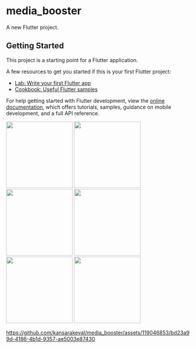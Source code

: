 # media_booster

A new Flutter project.

## Getting Started

This project is a starting point for a Flutter application.

A few resources to get you started if this is your first Flutter project:

- [Lab: Write your first Flutter app](https://docs.flutter.dev/get-started/codelab)
- [Cookbook: Useful Flutter samples](https://docs.flutter.dev/cookbook)

For help getting started with Flutter development, view the
[online documentation](https://docs.flutter.dev/), which offers tutorials,
samples, guidance on mobile development, and a full API reference.
<p>
  <img src="https://github.com/kansarakeval/media_booster/assets/119046853/e3c3228c-73cf-4e08-ae45-b69991d42d3d" hight="500" width="180">
  <img src="https://github.com/kansarakeval/media_booster/assets/119046853/1a67b1c2-7346-44ac-95d3-919800da15d2" hight="500" width="180">
  <img src="https://github.com/kansarakeval/media_booster/assets/119046853/002bf92b-11f4-4750-b90e-efbf37c5ca17" hight="500" width="180">
  <img src="https://github.com/kansarakeval/media_booster/assets/119046853/5c69a864-e9d8-433b-bdb9-049fc21a3a37" hight="500" width="180">
  <img src="https://github.com/kansarakeval/media_booster/assets/119046853/cd0181c1-e12a-4095-b1ef-eef44e940082" hight="500" width="180">
  <img src="https://github.com/kansarakeval/media_booster/assets/119046853/26509354-aa93-4b52-bc1f-cca7ad181cc4" hight="500" width="180">
  
</p>

https://github.com/kansarakeval/media_booster/assets/119046853/bd23a99d-4186-4b1d-9357-ae5003e87430




